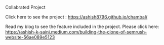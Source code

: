 Collabrated Project

Click here to see the project : https://ashish8796.github.io/chambal/

Read my blog to see the feature included in the project.
Please click here: https://ashish-k-saini.medium.com/building-the-clone-of-semrush-website-56ae089e5123

